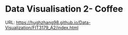 # Data Visualisation 2- Coffee
URL: https://hughzhang98.github.io/Data-Visualization/FIT3179_A2/index.html
